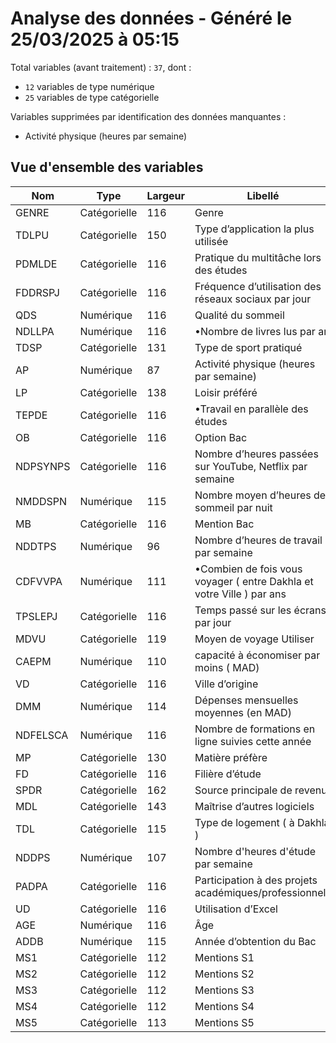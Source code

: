 # Analyse des données - Généré le 25/03/2025 à 05:15

Total variables (avant traitement) : `37`, dont :

- `12` variables de type numérique
- `25` variables de type catégorielle

Variables supprimées par identification des données manquantes :

- Activité physique (heures par semaine)

## Vue d'ensemble des variables

| Nom      | Type         | Largeur | Libellé                                                               | Vérifiée |
| -------- | ------------ | ------- | --------------------------------------------------------------------- | -------- |
| GENRE    | Catégorielle | 116     | Genre                                                                 | ✅        |
| TDLPU    | Catégorielle | 150     | Type d’application la plus utilisée                                   | ✅        |
| PDMLDE   | Catégorielle | 116     | Pratique du multitâche lors des études                                | ✅        |
| FDDRSPJ  | Catégorielle | 116     | Fréquence d’utilisation des réseaux sociaux par jour                  | ✅        |
| QDS      | Numérique    | 116     | Qualité du sommeil                                                    | ✅        |
| NDLLPA   | Numérique    | 116     | •Nombre de livres lus par an                                          | ✅        |
| TDSP     | Catégorielle | 131     | Type de sport pratiqué                                                | ✅        |
| AP       | Numérique    | 87      | Activité physique (heures par semaine)                                | ✅        |
| LP       | Catégorielle | 138     | Loisir préféré                                                        | ✅        |
| TEPDE    | Catégorielle | 116     | •Travail en parallèle des études                                      | ✅        |
| OB       | Catégorielle | 116     | Option Bac                                                            | ✅        |
| NDPSYNPS | Catégorielle | 116     | Nombre d’heures passées sur YouTube, Netflix par semaine              | ✅        |
| NMDDSPN  | Numérique    | 115     | Nombre moyen d’heures de sommeil par nuit                             | ✅        |
| MB       | Catégorielle | 116     | Mention Bac                                                           | ✅        |
| NDDTPS   | Numérique    | 96      | Nombre d’heures de travail par semaine                                | ❌        |
| CDFVVPA  | Numérique    | 111     | •Combien de fois vous voyager ( entre Dakhla et votre Ville ) par ans | ✅        |
| TPSLEPJ  | Catégorielle | 116     | Temps passé sur les écrans par jour                                   | ✅        |
| MDVU     | Catégorielle | 119     | Moyen de voyage Utiliser                                              | ✅        |
| CAEPM    | Numérique    | 110     | capacité à économiser par moins ( MAD)                                | ✅        |
| VD       | Catégorielle | 116     | Ville d’origine                                                       | ✅        |
| DMM      | Numérique    | 114     | Dépenses mensuelles moyennes (en MAD)                                 | ✅        |
| NDFELSCA | Numérique    | 116     | Nombre de formations en ligne suivies cette année                     | ✅        |
| MP       | Catégorielle | 130     | Matière préfère                                                       | ✅        |
| FD       | Catégorielle | 116     | Filière d’étude                                                       | ✅        |
| SPDR     | Catégorielle | 162     | Source principale de revenu                                           | ✅        |
| MDL      | Catégorielle | 143     | Maîtrise d’autres logiciels                                           | ✅        |
| TDL      | Catégorielle | 115     | Type de logement ( à Dakhla )                                         | ✅        |
| NDDPS    | Numérique    | 107     | Nombre d'heures d'étude par semaine                                   | ✅        |
| PADPA    | Catégorielle | 116     | Participation à des projets académiques/professionnels                | ✅        |
| UD       | Catégorielle | 116     | Utilisation d’Excel                                                   | ✅        |
| AGE      | Numérique    | 116     | Âge                                                                   | ✅        |
| ADDB     | Numérique    | 115     | Année d’obtention du Bac                                              | ✅        |
| MS1      | Catégorielle | 112     | Mentions S1                                                           | ✅        |
| MS2      | Catégorielle | 112     | Mentions S2                                                           | ✅        |
| MS3      | Catégorielle | 112     | Mentions S3                                                           | ✅        |
| MS4      | Catégorielle | 112     | Mentions S4                                                           | ✅        |
| MS5      | Catégorielle | 113     | Mentions S5                                                           | ✅        |